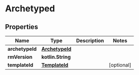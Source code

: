 
# Archetyped

## Properties
Name | Type | Description | Notes
------------ | ------------- | ------------- | -------------
**archetypeId** | [**ArchetypeId**](ArchetypeId.md) |  | 
**rmVersion** | **kotlin.String** |  | 
**templateId** | [**TemplateId**](TemplateId.md) |  |  [optional]



